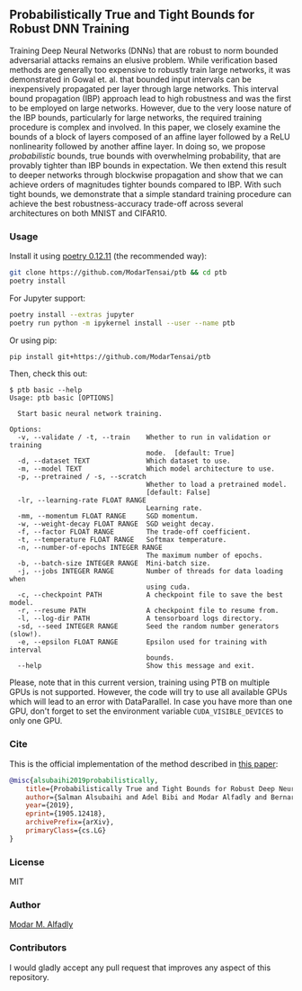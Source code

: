 ## Probabilistically True and Tight Bounds for Robust DNN Training

Training Deep Neural Networks (DNNs) that are robust to norm bounded adversarial attacks remains an elusive problem. While verification based methods are generally too expensive to robustly train large networks, it was demonstrated in Gowal et. al. that bounded input intervals can be inexpensively propagated per layer through large networks. This interval bound propagation (IBP) approach lead to high robustness and was the first to be employed on large networks. However, due to the very loose nature of the IBP bounds, particularly for large networks, the required training procedure is complex and involved. In this paper, we closely examine the bounds of a block of layers composed of an affine layer followed by a ReLU nonlinearity followed by another affine layer. In doing so, we propose _probabilistic_ bounds, true bounds with overwhelming probability, that are provably tighter than IBP bounds in expectation. We then extend this result to deeper networks through blockwise propagation and show that we can achieve orders of magnitudes tighter bounds compared to IBP. With such tight bounds, we demonstrate that a simple standard training procedure can achieve the best robustness-accuracy trade-off across several architectures on both MNIST and CIFAR10.

### Usage

Install it using [poetry 0.12.11](https://github.com/sdispater/poetry) (the recommended way):
```sh
git clone https://github.com/ModarTensai/ptb && cd ptb
poetry install
```

For Jupyter support:
```sh
poetry install --extras jupyter
poetry run python -m ipykernel install --user --name ptb
```

Or using pip:
```sh
pip install git+https://github.com/ModarTensai/ptb
```

Then, check this out:
```
$ ptb basic --help
Usage: ptb basic [OPTIONS]

  Start basic neural network training.

Options:
  -v, --validate / -t, --train    Whether to run in validation or training
                                  mode.  [default: True]
  -d, --dataset TEXT              Which dataset to use.
  -m, --model TEXT                Which model architecture to use.
  -p, --pretrained / -s, --scratch
                                  Whether to load a pretrained model.
                                  [default: False]
  -lr, --learning-rate FLOAT RANGE
                                  Learning rate.
  -mm, --momentum FLOAT RANGE     SGD momentum.
  -w, --weight-decay FLOAT RANGE  SGD weight decay.
  -f, --factor FLOAT RANGE        The trade-off coefficient.
  -t, --temperature FLOAT RANGE   Softmax temperature.
  -n, --number-of-epochs INTEGER RANGE
                                  The maximum number of epochs.
  -b, --batch-size INTEGER RANGE  Mini-batch size.
  -j, --jobs INTEGER RANGE        Number of threads for data loading when
                                  using cuda.
  -c, --checkpoint PATH           A checkpoint file to save the best model.
  -r, --resume PATH               A checkpoint file to resume from.
  -l, --log-dir PATH              A tensorboard logs directory.
  -sd, --seed INTEGER RANGE       Seed the random number generators (slow!).
  -e, --epsilon FLOAT RANGE       Epsilon used for training with interval
                                  bounds.
  --help                          Show this message and exit.
```

Please, note that in this current version, training using PTB on multiple GPUs is not supported. However, the code will try to use all available GPUs which will lead to an error with DataParallel. In case you have more than one GPU, don't forget to set the environment variable `CUDA_VISIBLE_DEVICES` to only one GPU.

### Cite

This is the official implementation of the method described in [this paper](https://arxiv.org/pdf/1905.12418.pdf):

```bibtex
@misc{alsubaihi2019probabilistically,
    title={Probabilistically True and Tight Bounds for Robust Deep Neural Network Training},
    author={Salman Alsubaihi and Adel Bibi and Modar Alfadly and Bernard Ghanem},
    year={2019},
    eprint={1905.12418},
    archivePrefix={arXiv},
    primaryClass={cs.LG}
}
```

### License

MIT

### Author

[Modar M. Alfadly](https://modar.me/)

### Contributors

I would gladly accept any pull request that improves any aspect of this repository.